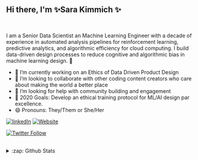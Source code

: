 ## Hi there, I'm ✨Sara Kimmich ✨ 

<br />

I am a Senior Data Scientist an Machine Learning Engineer with a decade of experience in automated analysis pipelines for reinforcement learning, predictive analytics, and algorithmic efficiency for cloud computing. I build data-driven design processes to reduce cognitive and algorithmic bias in machine learning design.  👋

- 🔭 I’m currently working on an Ethics of Data Driven Product Design
- 👯 I’m looking to collaborate with other coding content creators who care about making the world a better place
- 🤔 I’m looking for help with community building and engagement 
- 🥅 2020 Goals: Develop an ethical training protocol for ML/AI design par excellence. 
- 😄 Pronouns: They/Them or She/Her


[![linkedIn](https://img.shields.io/website?label=sarakimmich.com&style=for-the-badge&url=https%3A%2F%2FLinkedIn)](https://linkedin.com/in/sarakimmich)
[![Website](https://img.shields.io/website?label=sarakimmich.com&style=for-the-badge&url=https%3A%2F%2Fsarakimmich.com)](https://sarakimmich.com)


[![Twitter Follow](https://img.shields.io/twitter/follow/Kimmich_Compute?color=1DA1F2&logo=twitter&style=for-the-badge)](https://twitter.com/intent/follow?original_referer=https%3A%2F%2Fgithub.com%2FcodeSTACKr&screen_name=Kimmich_Compute)

<br />
<details>
  <summary>:zap: Github Stats</summary>

  <img align="left" alt="My Github Stats" src="https://github-readme-stats.codestackr.vercel.app/api?username=sarakimmich&show_icons=true&hide_border=true" />
<br />
 
---

### 📕 Latest Blog Posts


➡️ [Medium blog posts](https://medium.com/@sarakimmich)
➡️ [Aeon Essays](https://aeon.co/users/sara-kimmich)

---

[linkedin]: https://linkedin.com/in/sarakimmich
[website]: https://sarakimmich.com
[twitter]: https://twitter.com/Kimmich_Compute
[youtube]: https://youtube.com/sarakimmich
[instagram]: https://instagram.com/kimmichsara
[webdevplaylist]: https://www.linkedin.com/in/sarakimmich/
